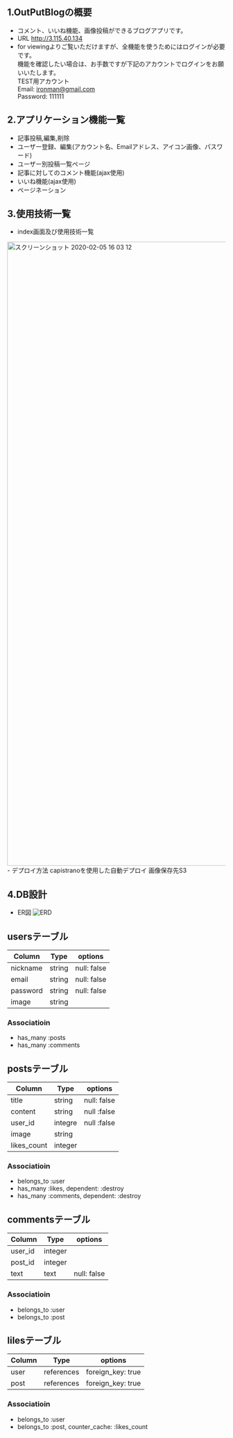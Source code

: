 ## 1.OutPutBlogの概要
- コメント、いいね機能、画像投稿ができるブログアプリです。
- URL http://3.115.40.134
- for viewingよりご覧いただけますが、全機能を使うためにはログインが必要です。  
  機能を確認したい場合は、お手数ですが下記のアカウントでログインをお願いいたします。  
  TEST用アカウント  
  Email: ironman@gmail.com  
  Password: 111111  

## 2.アプリケーション機能一覧
- 記事投稿,編集,削除
- ユーザー登録、編集(アカウント名、Emailアドレス、アイコン画像、パスワード)
- ユーザー別投稿一覧ページ
- 記事に対してのコメント機能(ajax使用)
- いいね機能(ajax使用)
- ページネーション

## 3.使用技術一覧
- index画面及び使用技術一覧
<img width="1440" alt="スクリーンショット 2020-02-05 16 03 12" src="https://user-images.githubusercontent.com/57931839/73818622-1324d600-4831-11ea-9dcb-4130e5f12372.png">
- デプロイ方法  
  capistranoを使用した自動デプロイ  
  画像保存先S3

## 4.DB設計
- ER図
![ERD](https://user-images.githubusercontent.com/57931839/73133491-a9f0d600-406c-11ea-9d7f-a2d93de3fbaa.jpeg)

## usersテーブル
|Column|Type|options|
|------|----|-------|
|nickname|string|null: false|
|email|string|null: false|
|password|string|null: false|
|image|string||

### Associatioin
- has_many :posts
- has_many :comments

## postsテーブル
|Column|Type|options|
|------|----|-------|
|title|string|null: false|
|content|string|null :false|
|user_id|integre|null :false|
|image|string||
|likes_count|integer||

###  Associatioin
- belongs_to :user
- has_many :likes, dependent: :destroy
- has_many :comments, dependent: :destroy

## commentsテーブル
|Column|Type|options|
|------|----|-------|
|user_id|integer||
|post_id|integer||
|text|text|null: false|

###  Associatioin
- belongs_to :user
- belongs_to :post

## lilesテーブル
|Column|Type|options|
|------|----|-------|
|user|references|foreign_key: true|
|post|references|foreign_key: true|

###  Associatioin
- belongs_to :user
- belongs_to :post, counter_cache: :likes_count